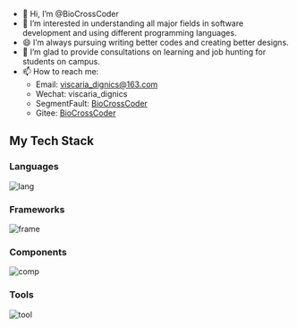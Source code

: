 - 👋 Hi, I’m @BioCrossCoder
- 👀 I’m interested in understanding all major fields in software development and using different programming languages.
- 😄 I’m always pursuing writing better codes and creating better designs.
- 🌱 I’m glad to provide consultations on learning and job hunting for students on campus.
- 📫 How to reach me:
  - Email: viscaria_dignics@163.com
  - Wechat: viscaria_dignics
  - SegmentFault: [BioCrossCoder](https://segmentfault.com/u/biocrosscoder)
  - Gitee: [BioCrossCoder](https://gitee.com/viscaria-virus)

## My Tech Stack

### Languages

![lang](https://skillicons.dev/icons?i=py,go,ts)

### Frameworks

![frame](https://skillicons.dev/icons?i=vue,react,nextjs,tailwind,electron,django,fastapi,flask,selenium)

### Components

![comp](https://skillicons.dev/icons?i=mysql,redis,kafka,mongodb,nginx,sqlite)

### Tools

![tool](https://skillicons.dev/icons?i=docker,kubernetes,prometheus,grafana,vscode,pycharm,nodejs,npm,vite,linux,ubuntu,bash,vim,git,github)
